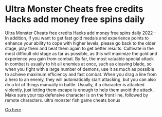 # Ultra Monster Cheats free credits Hacks add money free spins daily

Ultra Monster Cheats free credits Hacks add money free spins daily 2022 - In addition, if you want to get fast gold medals and experience points to enhance your ability to cope with higher levels, please go back to the older stage, play them and beat them again to get better results. Cultivate in the most difficult old stage as far as possible, as this will maximize the gold and experience you gain from combat. By far, the most valuable special attack in combat is usually to hit all enemies at once, such as cleaving blade, so when you fight with a large number of demons, use it as much as possible to achieve maximum efficiency and fast combat. When you drag a line from a hero to an enemy, they will automatically start attacking, but you can also do a lot of things manually in battle. Usually, if a character is attacked violently, just letting them escape is enough to help them avoid the attack. Make sure your top defensive character is on the front line, followed by remote characters. ultra monster fish game cheats bonus

<a href="https://yintamod.xyz/ultra-monster/">Go here</a>
